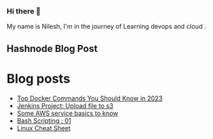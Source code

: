### Hi there 👋


My name is Nilesh, I'm in the journey of Learning devops and cloud . 


## Hashnode Blog Post

# Blog posts
<!-- BLOG-POST-LIST:START -->
- [Top Docker Commands You Should Know in 2023](https://inilesh.hashnode.dev/top-docker-commands-you-should-know-in-2023)
- [Jenkins Project: Upload file to s3](https://inilesh.hashnode.dev/jenkins-project-upload-file-to-s3)
- [Some AWS service basics to know](https://inilesh.hashnode.dev/some-aws-service-basics-to-know)
- [Bash Scripting : 01](https://inilesh.hashnode.dev/bash-scripting-01)
- [Linux Cheat Sheet](https://inilesh.hashnode.dev/linux-cheat-sheet)
<!-- BLOG-POST-LIST:END -->

